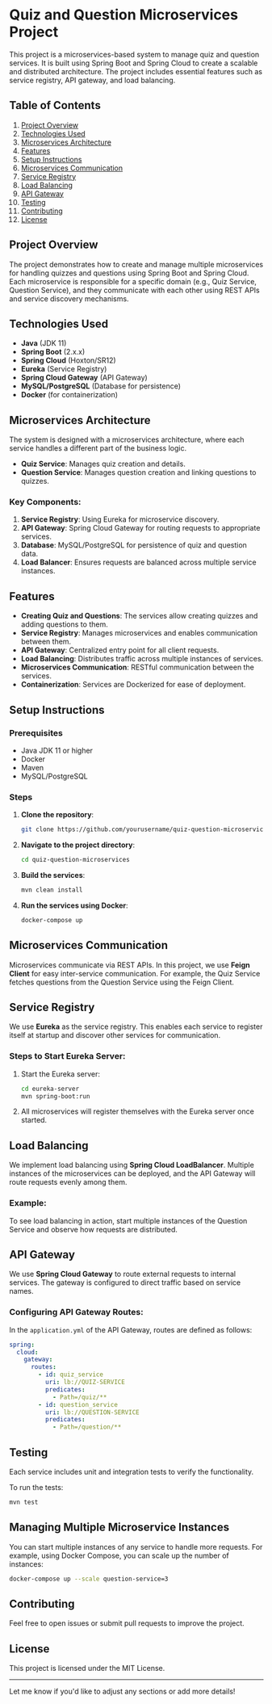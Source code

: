 

# Quiz and Question Microservices Project

This project is a microservices-based system to manage quiz and question services. It is built using Spring Boot and Spring Cloud to create a scalable and distributed architecture. The project includes essential features such as service registry, API gateway, and load balancing.

## Table of Contents
1. [Project Overview](#project-overview)
2. [Technologies Used](#technologies-used)
3. [Microservices Architecture](#microservices-architecture)
4. [Features](#features)
5. [Setup Instructions](#setup-instructions)
6. [Microservices Communication](#microservices-communication)
7. [Service Registry](#service-registry)
8. [Load Balancing](#load-balancing)
9. [API Gateway](#api-gateway)
10. [Testing](#testing)
11. [Contributing](#contributing)
12. [License](#license)

## Project Overview

The project demonstrates how to create and manage multiple microservices for handling quizzes and questions using Spring Boot and Spring Cloud. Each microservice is responsible for a specific domain (e.g., Quiz Service, Question Service), and they communicate with each other using REST APIs and service discovery mechanisms.

## Technologies Used

- **Java** (JDK 11)
- **Spring Boot** (2.x.x)
- **Spring Cloud** (Hoxton/SR12)
- **Eureka** (Service Registry)
- **Spring Cloud Gateway** (API Gateway)
- **MySQL/PostgreSQL** (Database for persistence)
- **Docker** (for containerization)

## Microservices Architecture

The system is designed with a microservices architecture, where each service handles a different part of the business logic.

- **Quiz Service**: Manages quiz creation and details.
- **Question Service**: Manages question creation and linking questions to quizzes.

### Key Components:

1. **Service Registry**: Using Eureka for microservice discovery.
2. **API Gateway**: Spring Cloud Gateway for routing requests to appropriate services.
3. **Database**: MySQL/PostgreSQL for persistence of quiz and question data.
4. **Load Balancer**: Ensures requests are balanced across multiple service instances.

## Features

- **Creating Quiz and Questions**: The services allow creating quizzes and adding questions to them.
- **Service Registry**: Manages microservices and enables communication between them.
- **API Gateway**: Centralized entry point for all client requests.
- **Load Balancing**: Distributes traffic across multiple instances of services.
- **Microservices Communication**: RESTful communication between the services.
- **Containerization**: Services are Dockerized for ease of deployment.

## Setup Instructions

### Prerequisites

- Java JDK 11 or higher
- Docker
- Maven
- MySQL/PostgreSQL

### Steps

1. **Clone the repository**:
   ```bash
   git clone https://github.com/yourusername/quiz-question-microservices.git
   ```
2. **Navigate to the project directory**:
   ```bash
   cd quiz-question-microservices
   ```
3. **Build the services**:
   ```bash
   mvn clean install
   ```
4. **Run the services using Docker**:
   ```bash
   docker-compose up
   ```

## Microservices Communication

Microservices communicate via REST APIs. In this project, we use **Feign Client** for easy inter-service communication. For example, the Quiz Service fetches questions from the Question Service using the Feign Client.

## Service Registry

We use **Eureka** as the service registry. This enables each service to register itself at startup and discover other services for communication.

### Steps to Start Eureka Server:

1. Start the Eureka server:
   ```bash
   cd eureka-server
   mvn spring-boot:run
   ```

2. All microservices will register themselves with the Eureka server once started.

## Load Balancing

We implement load balancing using **Spring Cloud LoadBalancer**. Multiple instances of the microservices can be deployed, and the API Gateway will route requests evenly among them.

### Example:
To see load balancing in action, start multiple instances of the Question Service and observe how requests are distributed.

## API Gateway

We use **Spring Cloud Gateway** to route external requests to internal services. The gateway is configured to direct traffic based on service names.

### Configuring API Gateway Routes:

In the `application.yml` of the API Gateway, routes are defined as follows:
```yaml
spring:
  cloud:
    gateway:
      routes:
        - id: quiz_service
          uri: lb://QUIZ-SERVICE
          predicates:
            - Path=/quiz/**
        - id: question_service
          uri: lb://QUESTION-SERVICE
          predicates:
            - Path=/question/**
```

## Testing

Each service includes unit and integration tests to verify the functionality.

To run the tests:
```bash
mvn test
```

## Managing Multiple Microservice Instances

You can start multiple instances of any service to handle more requests. For example, using Docker Compose, you can scale up the number of instances:
```bash
docker-compose up --scale question-service=3
```

## Contributing

Feel free to open issues or submit pull requests to improve the project.

## License

This project is licensed under the MIT License.

---

Let me know if you'd like to adjust any sections or add more details!

